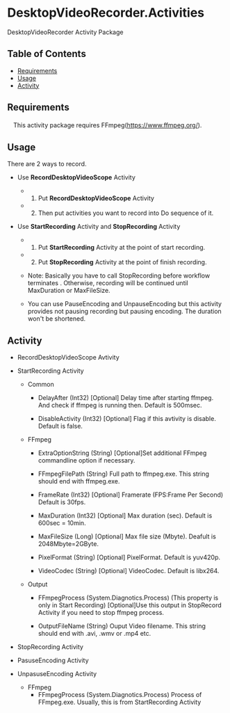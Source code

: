DesktopVideoRecorder.Activities
==========

DesktopVideoRecorder Activity Package

Table of Contents
-----------------

  * [Requirements](#requirements)
  * [Usage](#usage)
  * [Activity](#activity)

Requirements
------------
　This activity package requires FFmpeg(https://www.ffmpeg.org/).

Usage
-----
  There are 2 ways to record.
  
  * Use **RecordDesktopVideoScope** Activity
    * 1. Put **RecordDesktopVideoScope** Activity 
    * 2. Then put activities you want to record into Do sequence of it.

  * Use **StartRecording** Activity and **StopRecording** Activity
    * 1. Put **StartRecording** Activity at the point of start recording.
    * 2. Put **StopRecording** Activity at the point of finish recording.
    * Note: Basically you have to call StopRecording before workflow terminates .
            Otherwise, recording will be continued until MaxDuration or MaxFileSize.
            
    * You can use PauseEncoding and UnpauseEncoding but this activity provides not pausing recording but pausing encoding. The duration won't be shortened.     
    
Activity
--------
* RecordDesktopVideoScope Avtivity
* StartRecording Activity
  * Common
    * DelayAfter (Int32)
       [Optional] Delay time after starting ffmpeg. And check if ffmpeg is running then. Default is 500msec.
       
    * DisableActivity (Int32)
       [Optional] Flag if this avtivity is disable. Default is false.
 
  * FFmpeg
    * ExtraOptionString (String)
      [Optional]Set additional FFmpeg commandline option if necessary.
    
    * FFmpegFilePath (String)
      Full path to ffmpeg.exe. This string should end with ffmpeg.exe.
      
    * FrameRate (Int32)
      [Optional] Framerate (FPS:Frame Per Second) Default is 30fps.
    
    * MaxDuration (Int32)
      [Optional] Max duration (sec). Default is 600sec = 10min.
    
    * MaxFileSize (Long)
      [Optional] Max file size (Mbyte). Deafult is 2048Mbyte=2GByte.
    
    * PixelFormat (String)
      [Optional] PixelFormat. Default is yuv420p.

    * VideoCodec (String)
      [Optional] VideoCodec. Default is libx264.

  * Output
    * FFmpegProcess (System.Diagnotics.Process)  (This property is only in Start Recording)
      [Optional]Use this output in StopRecord Activity if you need to stop ffmpeg process.
    
    * OutputFileName (String)
      Ouput Video filename. This string should end with .avi, .wmv or .mp4 etc.

* StopRecording Activity
* PasuseEncoding Activity
* UnpasuseEncoding Activity
  * FFmpeg
    * FFmpegProcess  (System.Diagnotics.Process) 
      Process of FFmpeg.exe. Usually, this is from StartRecording Activity
